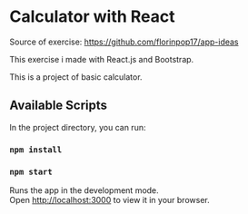 # Calculator with React 

Source of exercise: https://github.com/florinpop17/app-ideas

This exercise i made with React.js and Bootstrap.

This is a project of basic calculator.


## Available Scripts

In the project directory, you can run:

### `npm install`

### `npm start`

Runs the app in the development mode.\
Open [http://localhost:3000](http://localhost:3000) to view it in your browser.




